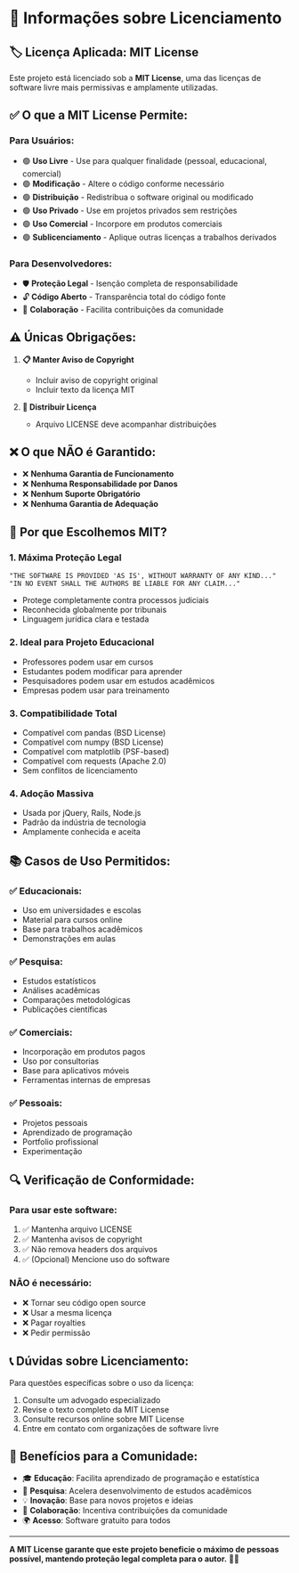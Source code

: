 # 📄 Informações sobre Licenciamento

## 🏷️ **Licença Aplicada: MIT License**

Este projeto está licenciado sob a **MIT License**, uma das licenças de software livre mais permissivas e amplamente utilizadas.

## ✅ **O que a MIT License Permite:**

### Para Usuários:
- 🟢 **Uso Livre** - Use para qualquer finalidade (pessoal, educacional, comercial)
- 🟢 **Modificação** - Altere o código conforme necessário
- 🟢 **Distribuição** - Redistribua o software original ou modificado
- 🟢 **Uso Privado** - Use em projetos privados sem restrições
- 🟢 **Uso Comercial** - Incorpore em produtos comerciais
- 🟢 **Sublicenciamento** - Aplique outras licenças a trabalhos derivados

### Para Desenvolvedores:
- 🛡️ **Proteção Legal** - Isenção completa de responsabilidade
- 🔓 **Código Aberto** - Transparência total do código fonte
- 🤝 **Colaboração** - Facilita contribuições da comunidade

## ⚠️ **Únicas Obrigações:**

1. **📋 Manter Aviso de Copyright**
   - Incluir aviso de copyright original
   - Incluir texto da licença MIT

2. **📄 Distribuir Licença**
   - Arquivo LICENSE deve acompanhar distribuições

## ❌ **O que NÃO é Garantido:**

- ❌ **Nenhuma Garantia de Funcionamento**
- ❌ **Nenhuma Responsabilidade por Danos**
- ❌ **Nenhum Suporte Obrigatório**
- ❌ **Nenhuma Garantia de Adequação**

## 🎯 **Por que Escolhemos MIT?**

### 1. **Máxima Proteção Legal**
```
"THE SOFTWARE IS PROVIDED 'AS IS', WITHOUT WARRANTY OF ANY KIND..."
"IN NO EVENT SHALL THE AUTHORS BE LIABLE FOR ANY CLAIM..."
```
- Protege completamente contra processos judiciais
- Reconhecida globalmente por tribunais
- Linguagem jurídica clara e testada

### 2. **Ideal para Projeto Educacional**
- Professores podem usar em cursos
- Estudantes podem modificar para aprender
- Pesquisadores podem usar em estudos acadêmicos
- Empresas podem usar para treinamento

### 3. **Compatibilidade Total**
- Compatível com pandas (BSD License)
- Compatível com numpy (BSD License)  
- Compatível com matplotlib (PSF-based)
- Compatível com requests (Apache 2.0)
- Sem conflitos de licenciamento

### 4. **Adoção Massiva**
- Usada por jQuery, Rails, Node.js
- Padrão da indústria de tecnologia
- Amplamente conhecida e aceita

## 📚 **Casos de Uso Permitidos:**

### ✅ **Educacionais:**
- Uso em universidades e escolas
- Material para cursos online
- Base para trabalhos acadêmicos
- Demonstrações em aulas

### ✅ **Pesquisa:**
- Estudos estatísticos
- Análises acadêmicas
- Comparações metodológicas
- Publicações científicas

### ✅ **Comerciais:**
- Incorporação em produtos pagos
- Uso por consultorias
- Base para aplicativos móveis
- Ferramentas internas de empresas

### ✅ **Pessoais:**
- Projetos pessoais
- Aprendizado de programação
- Portfolio profissional
- Experimentação

## 🔍 **Verificação de Conformidade:**

### Para usar este software:
1. ✅ Mantenha arquivo LICENSE
2. ✅ Mantenha avisos de copyright
3. ✅ Não remova headers dos arquivos
4. ✅ (Opcional) Mencione uso do software

### NÃO é necessário:
- ❌ Tornar seu código open source
- ❌ Usar a mesma licença
- ❌ Pagar royalties
- ❌ Pedir permissão

## 📞 **Dúvidas sobre Licenciamento:**

Para questões específicas sobre o uso da licença:
1. Consulte um advogado especializado
2. Revise o texto completo da MIT License
3. Consulte recursos online sobre MIT License
4. Entre em contato com organizações de software livre

## 🌟 **Benefícios para a Comunidade:**

- 🎓 **Educação**: Facilita aprendizado de programação e estatística
- 🔬 **Pesquisa**: Acelera desenvolvimento de estudos acadêmicos
- 💡 **Inovação**: Base para novos projetos e ideias
- 🤝 **Colaboração**: Incentiva contribuições da comunidade
- 🌍 **Acesso**: Software gratuito para todos

---

**A MIT License garante que este projeto beneficie o máximo de pessoas possível, mantendo proteção legal completa para o autor.** 🚀✨